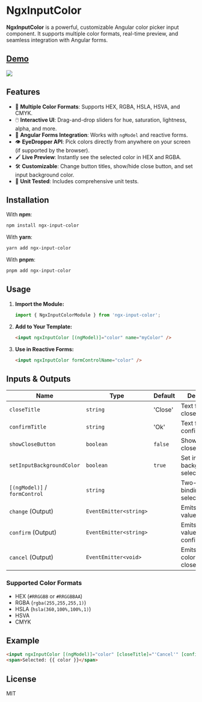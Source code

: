 # NgxInputColor

**NgxInputColor** is a powerful, customizable Angular color picker input component. It supports multiple color formats, real-time preview, and seamless integration with Angular forms.



## [Demo](https://mr-samani.github.io/ngx-input-color/)


![](https://mr-samani.github.io/ngx-input-color/screenshot.png)


## Features

- 🎨 **Multiple Color Formats**: Supports HEX, RGBA, HSLA, HSVA, and CMYK.
- 🖱️ **Interactive UI**: Drag-and-drop sliders for hue, saturation, lightness, alpha, and more.
- 🧩 **Angular Forms Integration**: Works with `ngModel` and reactive forms.
- 👁️ **EyeDropper API**: Pick colors directly from anywhere on your screen (if supported by the browser).
- 🖌️ **Live Preview**: Instantly see the selected color in HEX and RGBA.
- 🛠️ **Customizable**: Change button titles, show/hide close button, and set input background color.
- 🧪 **Unit Tested**: Includes comprehensive unit tests.

## Installation

With **npm**:

```bash
npm install ngx-input-color
```

With **yarn**:

```bash
yarn add ngx-input-color
```

With **pnpm**:

```bash
pnpm add ngx-input-color
```

## Usage

1. **Import the Module:**

   ```typescript
   import { NgxInputColorModule } from 'ngx-input-color';
   ```

2. **Add to Your Template:**

   ```html
   <input ngxInputColor [(ngModel)]="color" name="myColor" />
   ```

3. **Use in Reactive Forms:**

   ```html
   <input ngxInputColor formControlName="color" />
   ```

## Inputs & Outputs

| Name                          | Type                   | Default | Description                                    |
| ----------------------------- | ---------------------- | ------- | ---------------------------------------------- |
| `closeTitle`                  | `string`               | 'Close' | Text for the close button                      |
| `confirmTitle`                | `string`               | 'Ok'    | Text for the confirm button                    |
| `showCloseButton`             | `boolean`              | `false` | Show/hide the close button                     |
| `setInputBackgroundColor`     | `boolean`              | `true`  | Set input background to selected color         |
| `[(ngModel)]` / `formControl` | `string`               |         | Two-way binding for the selected color         |
| `change` (Output)             | `EventEmitter<string>` |         | Emits the color value on change                |
| `confirm` (Output)            | `EventEmitter<string>` |         | Emits the color value when confirmed           |
| `cancel` (Output)             | `EventEmitter<void>`   |         | Emits when the color picker is closed/canceled |

### Supported Color Formats

- HEX (`#RRGGBB` or `#RRGGBBAA`)
- RGBA (`rgba(255,255,255,1)`)
- HSLA (`hsla(360,100%,100%,1)`)
- HSVA
- CMYK

## Example

```html
<input ngxInputColor [(ngModel)]="color" [closeTitle]="'Cancel'" [confirmTitle]="'Select'" />
<span>Selected: {{ color }}</span>
```

## License

MIT

